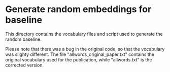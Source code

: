 # Generate random embeddings for baseline

This directory contains the vocabulary files and script used to generate the random baseline.

Please note that there was a bug in the original code, so that the vocabulary was slighty different. The file "allwords_original_paper.txt" contains the original vocabulary used for the publication, while "allwords.txt" is the corrected version.
